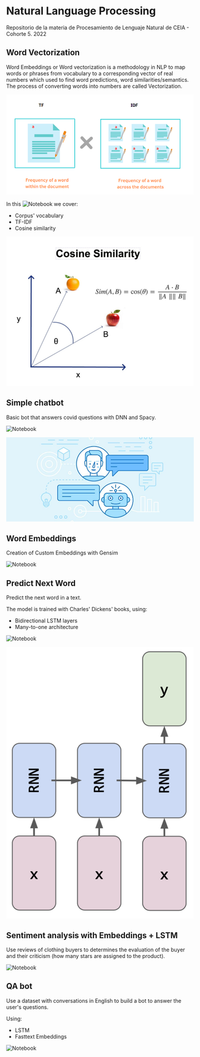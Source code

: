 # Natural Language Processing

Repositorio de la materia de Procesamiento de Lenguaje Natural de CEIA - Cohorte 5. 2022

## Word Vectorization

Word Embeddings or Word vectorization is a methodology in NLP to map words or phrases from vocabulary to a corresponding vector of real numbers which used to find word predictions, word similarities/semantics. The process of converting words into numbers are called Vectorization.

![img1](img/tfidf.png)

In this ![Notebook](clase_1/ejercicios/1a%20-%20word2vec.ipynb) we cover:
* Corpus' vocabulary
* TF-IDF
* Cosine similarity

![img2](img/cosine.jpeg)

## Simple chatbot

Basic bot that answers covid questions with DNN and Spacy.

![Notebook](clase_2/jupyter_notebooks/tensorflow/bot_spacy_covid.ipynb)

![img3](img/chatbot.jpg)

## Word Embeddings

Creation of Custom Embeddings with Gensim

![Notebook](clase_3/jupyter_notebooks/desafio_3.ipynb)

## Predict Next Word

Predict the next word in a text.

The model is trained with Charles' Dickens' books, using:
* Bidirectional LSTM layers 
* Many-to-one architecture

![Notebook](clase_4/jupyter_notebooks/desafio_4.ipynb)

![img4](img/many-to-one.png)

## Sentiment analysis with Embeddings + LSTM

Use reviews of clothing buyers to determines the evaluation of the buyer and their criticism (how many stars are assigned to the product).

![Notebook](clase_5/ejercicios/desafio_5.ipynb)

## QA bot

Use a dataset with conversations in English to build a bot to answer the user's questions. 

Using:
* LSTM
* Fasttext Embeddings

![Notebook](clase_6/ejercicios/6d_bot_qa.ipynb)